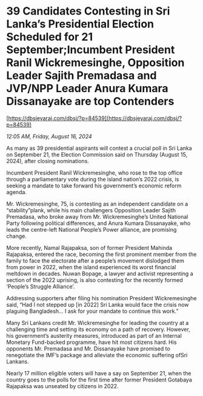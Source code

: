 # 39 Candidates  Contesting in Sri Lanka’s Presidential Election Scheduled for 21 September;Incumbent President Ranil Wickremesinghe, Opposition Leader Sajith Premadasa and JVP/NPP Leader Anura Kumara Dissanayake  are top Contenders

[https://dbsjeyaraj.com/dbsj/?p=84539](https://dbsjeyaraj.com/dbsj/?p=84539)

*12:05 AM, Friday, August 16, 2024*

As many as  39 presidential aspirants will contest a crucial poll in Sri Lanka on September 21, the Election Commission said on Thursday (August 15, 2024), after closing nominations.

Incumbent President Ranil Wickremesinghe, who rose to the top office through a parliamentary vote during the island nation’s 2022 crisis, is seeking a mandate to take forward his government’s economic reform agenda.

Mr. Wickremesinghe, 75, is contesting as an independent candidate on a “stability”plank, while his main challengers Opposition Leader Sajith Premadasa, who broke away from Mr. Wickremesinghe’s United National Party following political differences, and Anura Kumara Dissanayake, who leads the centre-left National People’s Power alliance, are promising change.

More recently, Namal Rajapaksa, son of former President Mahinda Rajapaksa, entered the race, becoming the first prominent member from the family to face the electorate after a people’s movement dislodged them from power in 2022, when the island experienced its worst financial meltdown in decades. Nuwan Bopage, a lawyer and activist representing a section of the 2022 uprising, is also contesting for the recently formed ‘People’s Struggle Alliance’.

Addressing supporters after filing his nomination President Wickremesinghe said, “Had I not stepped up [in 2022] Sri Lanka would face the crisis now plaguing Bangladesh… I ask for your mandate to continue this work.”

Many Sri Lankans credit Mr. Wickremesinghe for leading the country at a challenging time and setting its economy on a path of recovery. However, his government’s austerity measures, introduced as part of an Internal Monetary Fund-backed programme, have hit most citizens hard. His opponents Mr. Premadasa and Mr. Dissanayake have promised to renegotiate the IMF’s package and alleviate the economic suffering ofSri Lankans.

Nearly 17 million eligible voters will have a say on September 21, when the country goes to the polls for the first time after former President Gotabaya Rajapaksa was unseated by citizens in 2022.

